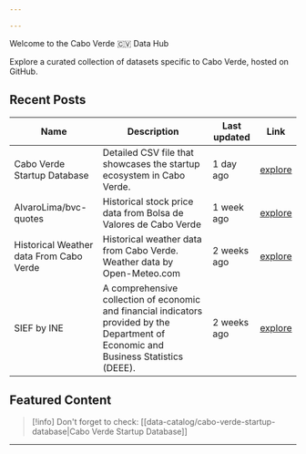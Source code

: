 ```yaml
---

---
```


<div class="animate-gradient dark:from-blue-00 dark:to-blue-1000 rounded-lg bg-gradient-to-r from-blue-700 via-purple-600 to-blue-800 bg-[length:200%_200%] px-6 py-20 text-center text-white dark:bg-gradient-to-r dark:via-purple-800 dark:bg-[length:200%_200%]">
  <p class="mb-4 text-4xl font-bold">Welcome to the Cabo Verde 🇨🇻 Data Hub</p>
  <p class="mb-6 text-xl">Explore a curated collection of datasets specific to Cabo Verde, hosted on GitHub.</p>
</div>


## Recent Posts

| Name | Description | Last updated |  Link   |
| --- | --- | --- | --- |
| Cabo Verde Startup Database | Detailed CSV file that showcases the startup ecosystem in Cabo Verde. | 1 day ago | [explore](https://datahub.io/@AlvaroLima/cabo-verde-datahub/data-catalog/cabo-verde-startup-database) |
| AlvaroLima/bvc-quotes | Historical stock price data from Bolsa de Valores de Cabo Verde | 1 week ago | [explore](https://datahub.io/@AlvaroLima/cabo-verde-datahub/data-catalog/bvc-quotes) |
| Historical Weather data From Cabo Verde | Historical weather data from Cabo Verde. Weather data by Open-Meteo.com | 2 weeks ago | [explore](https://datahub.io/@AlvaroLima/cabo-verde-datahub/data-catalog/historical-weather-data-cv) |
| SIEF by INE | A comprehensive collection of economic and financial indicators provided by the Department of Economic and Business Statistics (DEEE). | 2 weeks ago | [explore](https://datahub.io/@AlvaroLima/cabo-verde-datahub/data-catalog/sief-cv) |

## Featured Content

> [!info] Don't forget to check:
> [[data-catalog/cabo-verde-startup-database|Cabo Verde Startup Database]]

---



